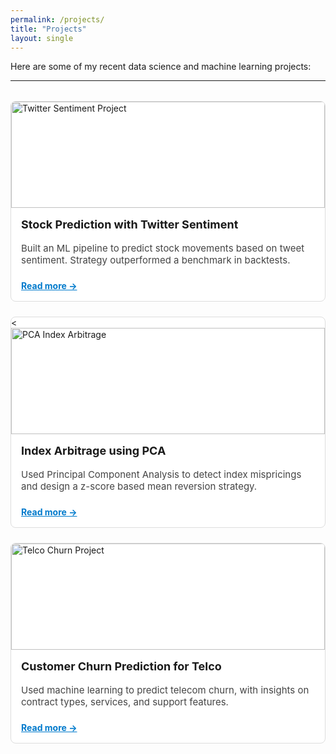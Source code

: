 ```yaml
---
permalink: /projects/
title: "Projects"
layout: single
---
```



Here are some of my recent data science and machine learning projects:

---

<style>
.project-grid {
  display: grid;
  grid-template-columns: repeat(auto-fit, minmax(280px, 1fr));
  gap: 1.5rem;
  margin-top: 2rem;
}

.project-card {
  border: 1px solid #ddd;
  border-radius: 8px;
  overflow: hidden;
  background: #fff;
  transition: box-shadow 0.2s ease-in-out;
}

.project-card:hover {
  box-shadow: 0 2px 12px rgba(0, 0, 0, 0.1);
}

.project-card img {
  width: 100%;
  height: 170px;
  object-fit: cover;
}

.project-card-content {
  padding: 1rem;
}

.project-card h3 {
  margin-top: 0;
  font-size: 18px;
}

.project-card p {
  font-size: 15px;
  color: #444;
}

.project-card a {
  display: inline-block;
  margin-top: 0.5rem;
  font-weight: bold;
  color: #007acc;
}
</style>

<div class="project-grid">
  <div class="project-card">
    <img src="{{ '/assets/images/nlp.jpg' | relative_url }}" alt="Twitter Sentiment Project">
    <div class="project-card-content">
      <h3>Stock Prediction with Twitter Sentiment</h3>
      <p>Built an ML pipeline to predict stock movements based on tweet sentiment. Strategy outperformed a benchmark in backtests.</p>
      <a href="./project-twitter-sentiment">Read more →</a>
    </div>
  </div>

  <div class="project-card">
    <<img src="{{ '/assets/images/pca_header.webp' | relative_url }}" alt="PCA Index Arbitrage">
    <div class="project-card-content">
      <h3>Index Arbitrage using PCA</h3>
      <p>Used Principal Component Analysis to detect index mispricings and design a z-score based mean reversion strategy.</p>
      <a href="./project-pca-strategy">Read more →</a>
    </div>
  </div>

  <div class="project-card">
  <img src="{{ '/assets/images/telco_header.png' | relative_url }}" alt="Telco Churn Project">
  <div class="project-card-content">
    <h3>Customer Churn Prediction for Telco</h3>
    <p>Used machine learning to predict telecom churn, with insights on contract types, services, and support features.</p>
    <a href="./project-telco-churn">Read more →</a>
  </div>
</div>

  <!-- Add more cards here -->
</div>

